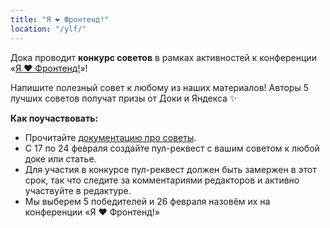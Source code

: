 ```yaml
---
title: "Я ❤️ Фронтенд!"
location: "/ylf/"
---
```


Дока проводит **конкурс советов** в рамках активностей к конференции «[Я ❤️ Фронтенд!](https://yandex.ru/promo/events/ya-love-frontend-2022)»!

Напишите полезный совет к любому из наших материалов! Авторы 5 лучших советов получат призы от Доки и Яндекса ✨

**Как поучаствовать:**

- Прочитайте [документацию про советы](https://github.com/doka-guide/content/blob/main/docs/practice.md).
- С 17 по 24 февраля создайте пул-реквест с вашим советом к любой доке или статье.
- Для участия в конкурсе пул-реквест должен быть замержен в этот срок, так что следите за комментариями редакторов и активно участвуйте в редактуре.
- Мы выберем 5 победителей и 26 февраля назовём их на конференции «Я ❤️ Фронтенд!»
